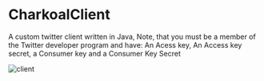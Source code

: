 # CharkoalClient
A custom twitter client written in Java, Note, that you must be a member of the Twitter developer program and have: An Acess key, An Access key secret, a Consumer key and a Consumer Key Secret

![client](https://cdn.upload.systems/uploads/XOZsvplV.png)

